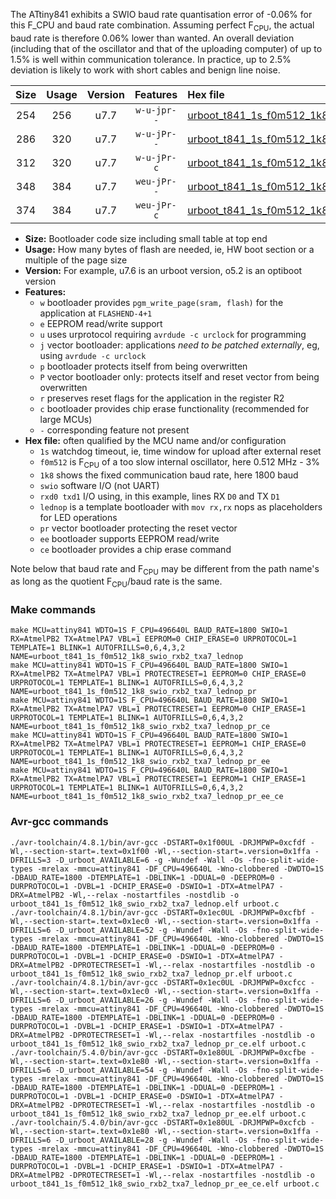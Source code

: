 The ATtiny841 exhibits a SWIO baud rate quantisation error of -0.06% for this F_CPU and baud rate combination. Assuming perfect F<sub>CPU</sub>, the actual baud rate is therefore 0.06% lower than wanted. An overall deviation (including that of the oscillator and that of the uploading computer) of up to 1.5% is well within communication tolerance. In practice, up to 2.5% deviation is likely to work with short cables and benign line noise.

|Size|Usage|Version|Features|Hex file|
|:-:|:-:|:-:|:-:|:--|
|254|256|u7.7|`w-u-jpr--`|[urboot_t841_1s_f0m512_1k8_swio_rxb2_txa7_lednop.hex](https://raw.githubusercontent.com/stefanrueger/urboot.hex/main/mcus/attiny841/watchdog_1_s/internal_oscillator-3%25/%2B0m512000_hz/%2B%2B%2B1k8_baud/uart0_alt1_rxb2_txa7/lednop/urboot_t841_1s_f0m512_1k8_swio_rxb2_txa7_lednop.hex)|
|286|320|u7.7|`w-u-jPr--`|[urboot_t841_1s_f0m512_1k8_swio_rxb2_txa7_lednop_pr.hex](https://raw.githubusercontent.com/stefanrueger/urboot.hex/main/mcus/attiny841/watchdog_1_s/internal_oscillator-3%25/%2B0m512000_hz/%2B%2B%2B1k8_baud/uart0_alt1_rxb2_txa7/lednop/urboot_t841_1s_f0m512_1k8_swio_rxb2_txa7_lednop_pr.hex)|
|312|320|u7.7|`w-u-jPr-c`|[urboot_t841_1s_f0m512_1k8_swio_rxb2_txa7_lednop_pr_ce.hex](https://raw.githubusercontent.com/stefanrueger/urboot.hex/main/mcus/attiny841/watchdog_1_s/internal_oscillator-3%25/%2B0m512000_hz/%2B%2B%2B1k8_baud/uart0_alt1_rxb2_txa7/lednop/urboot_t841_1s_f0m512_1k8_swio_rxb2_txa7_lednop_pr_ce.hex)|
|348|384|u7.7|`weu-jPr--`|[urboot_t841_1s_f0m512_1k8_swio_rxb2_txa7_lednop_pr_ee.hex](https://raw.githubusercontent.com/stefanrueger/urboot.hex/main/mcus/attiny841/watchdog_1_s/internal_oscillator-3%25/%2B0m512000_hz/%2B%2B%2B1k8_baud/uart0_alt1_rxb2_txa7/lednop/urboot_t841_1s_f0m512_1k8_swio_rxb2_txa7_lednop_pr_ee.hex)|
|374|384|u7.7|`weu-jPr-c`|[urboot_t841_1s_f0m512_1k8_swio_rxb2_txa7_lednop_pr_ee_ce.hex](https://raw.githubusercontent.com/stefanrueger/urboot.hex/main/mcus/attiny841/watchdog_1_s/internal_oscillator-3%25/%2B0m512000_hz/%2B%2B%2B1k8_baud/uart0_alt1_rxb2_txa7/lednop/urboot_t841_1s_f0m512_1k8_swio_rxb2_txa7_lednop_pr_ee_ce.hex)|

- **Size:** Bootloader code size including small table at top end
- **Usage:** How many bytes of flash are needed, ie, HW boot section or a multiple of the page size
- **Version:** For example, u7.6 is an urboot version, o5.2 is an optiboot version
- **Features:**
  + `w` bootloader provides `pgm_write_page(sram, flash)` for the application at `FLASHEND-4+1`
  + `e` EEPROM read/write support
  + `u` uses urprotocol requiring `avrdude -c urclock` for programming
  + `j` vector bootloader: applications *need to be patched externally*, eg, using `avrdude -c urclock`
  + `p` bootloader protects itself from being overwritten
  + `P` vector bootloader only: protects itself and reset vector from being overwritten
  + `r` preserves reset flags for the application in the register R2
  + `c` bootloader provides chip erase functionality (recommended for large MCUs)
  + `-` corresponding feature not present
- **Hex file:** often qualified by the MCU name and/or configuration
  + `1s` watchdog timeout, ie, time window for upload after external reset
  + `f0m512` is F<sub>CPU</sub> of a too slow internal oscillator, here 0.512 MHz - 3%
  + `1k8` shows the fixed communication baud rate, here 1800 baud
  + `swio` software I/O (not UART)
  + `rxd0 txd1` I/O using, in this example, lines RX `D0` and TX `D1`
  + `lednop` is a template bootloader with `mov rx,rx` nops as placeholders for LED operations
  + `pr` vector bootloader protecting the reset vector
  + `ee` bootloader supports EEPROM read/write
  + `ce` bootloader provides a chip erase command


Note below that baud rate and F<sub>CPU</sub> may be different from the path name's as long as the quotient F<sub>CPU</sub>/baud rate is the same.

### Make commands
```
make MCU=attiny841 WDTO=1S F_CPU=496640L BAUD_RATE=1800 SWIO=1 RX=AtmelPB2 TX=AtmelPA7 VBL=1 EEPROM=0 CHIP_ERASE=0 URPROTOCOL=1 TEMPLATE=1 BLINK=1 AUTOFRILLS=0,6,4,3,2 NAME=urboot_t841_1s_f0m512_1k8_swio_rxb2_txa7_lednop
make MCU=attiny841 WDTO=1S F_CPU=496640L BAUD_RATE=1800 SWIO=1 RX=AtmelPB2 TX=AtmelPA7 VBL=1 PROTECTRESET=1 EEPROM=0 CHIP_ERASE=0 URPROTOCOL=1 TEMPLATE=1 BLINK=1 AUTOFRILLS=0,6,4,3,2 NAME=urboot_t841_1s_f0m512_1k8_swio_rxb2_txa7_lednop_pr
make MCU=attiny841 WDTO=1S F_CPU=496640L BAUD_RATE=1800 SWIO=1 RX=AtmelPB2 TX=AtmelPA7 VBL=1 PROTECTRESET=1 EEPROM=0 CHIP_ERASE=1 URPROTOCOL=1 TEMPLATE=1 BLINK=1 AUTOFRILLS=0,6,4,3,2 NAME=urboot_t841_1s_f0m512_1k8_swio_rxb2_txa7_lednop_pr_ce
make MCU=attiny841 WDTO=1S F_CPU=496640L BAUD_RATE=1800 SWIO=1 RX=AtmelPB2 TX=AtmelPA7 VBL=1 PROTECTRESET=1 EEPROM=1 CHIP_ERASE=0 URPROTOCOL=1 TEMPLATE=1 BLINK=1 AUTOFRILLS=0,6,4,3,2 NAME=urboot_t841_1s_f0m512_1k8_swio_rxb2_txa7_lednop_pr_ee
make MCU=attiny841 WDTO=1S F_CPU=496640L BAUD_RATE=1800 SWIO=1 RX=AtmelPB2 TX=AtmelPA7 VBL=1 PROTECTRESET=1 EEPROM=1 CHIP_ERASE=1 URPROTOCOL=1 TEMPLATE=1 BLINK=1 AUTOFRILLS=0,6,4,3,2 NAME=urboot_t841_1s_f0m512_1k8_swio_rxb2_txa7_lednop_pr_ee_ce
```

### Avr-gcc commands
```
./avr-toolchain/4.8.1/bin/avr-gcc -DSTART=0x1f00UL -DRJMPWP=0xcfdf -Wl,--section-start=.text=0x1f00 -Wl,--section-start=.version=0x1ffa -DFRILLS=3 -D_urboot_AVAILABLE=6 -g -Wundef -Wall -Os -fno-split-wide-types -mrelax -mmcu=attiny841 -DF_CPU=496640L -Wno-clobbered -DWDTO=1S -DBAUD_RATE=1800 -DTEMPLATE=1 -DBLINK=1 -DDUAL=0 -DEEPROM=0 -DURPROTOCOL=1 -DVBL=1 -DCHIP_ERASE=0 -DSWIO=1 -DTX=AtmelPA7 -DRX=AtmelPB2 -Wl,--relax -nostartfiles -nostdlib -o urboot_t841_1s_f0m512_1k8_swio_rxb2_txa7_lednop.elf urboot.c
./avr-toolchain/4.8.1/bin/avr-gcc -DSTART=0x1ec0UL -DRJMPWP=0xcfbf -Wl,--section-start=.text=0x1ec0 -Wl,--section-start=.version=0x1ffa -DFRILLS=6 -D_urboot_AVAILABLE=52 -g -Wundef -Wall -Os -fno-split-wide-types -mrelax -mmcu=attiny841 -DF_CPU=496640L -Wno-clobbered -DWDTO=1S -DBAUD_RATE=1800 -DTEMPLATE=1 -DBLINK=1 -DDUAL=0 -DEEPROM=0 -DURPROTOCOL=1 -DVBL=1 -DCHIP_ERASE=0 -DSWIO=1 -DTX=AtmelPA7 -DRX=AtmelPB2 -DPROTECTRESET=1 -Wl,--relax -nostartfiles -nostdlib -o urboot_t841_1s_f0m512_1k8_swio_rxb2_txa7_lednop_pr.elf urboot.c
./avr-toolchain/4.8.1/bin/avr-gcc -DSTART=0x1ec0UL -DRJMPWP=0xcfcc -Wl,--section-start=.text=0x1ec0 -Wl,--section-start=.version=0x1ffa -DFRILLS=6 -D_urboot_AVAILABLE=26 -g -Wundef -Wall -Os -fno-split-wide-types -mrelax -mmcu=attiny841 -DF_CPU=496640L -Wno-clobbered -DWDTO=1S -DBAUD_RATE=1800 -DTEMPLATE=1 -DBLINK=1 -DDUAL=0 -DEEPROM=0 -DURPROTOCOL=1 -DVBL=1 -DCHIP_ERASE=1 -DSWIO=1 -DTX=AtmelPA7 -DRX=AtmelPB2 -DPROTECTRESET=1 -Wl,--relax -nostartfiles -nostdlib -o urboot_t841_1s_f0m512_1k8_swio_rxb2_txa7_lednop_pr_ce.elf urboot.c
./avr-toolchain/5.4.0/bin/avr-gcc -DSTART=0x1e80UL -DRJMPWP=0xcfbe -Wl,--section-start=.text=0x1e80 -Wl,--section-start=.version=0x1ffa -DFRILLS=6 -D_urboot_AVAILABLE=54 -g -Wundef -Wall -Os -fno-split-wide-types -mrelax -mmcu=attiny841 -DF_CPU=496640L -Wno-clobbered -DWDTO=1S -DBAUD_RATE=1800 -DTEMPLATE=1 -DBLINK=1 -DDUAL=0 -DEEPROM=1 -DURPROTOCOL=1 -DVBL=1 -DCHIP_ERASE=0 -DSWIO=1 -DTX=AtmelPA7 -DRX=AtmelPB2 -DPROTECTRESET=1 -Wl,--relax -nostartfiles -nostdlib -o urboot_t841_1s_f0m512_1k8_swio_rxb2_txa7_lednop_pr_ee.elf urboot.c
./avr-toolchain/5.4.0/bin/avr-gcc -DSTART=0x1e80UL -DRJMPWP=0xcfcb -Wl,--section-start=.text=0x1e80 -Wl,--section-start=.version=0x1ffa -DFRILLS=6 -D_urboot_AVAILABLE=28 -g -Wundef -Wall -Os -fno-split-wide-types -mrelax -mmcu=attiny841 -DF_CPU=496640L -Wno-clobbered -DWDTO=1S -DBAUD_RATE=1800 -DTEMPLATE=1 -DBLINK=1 -DDUAL=0 -DEEPROM=1 -DURPROTOCOL=1 -DVBL=1 -DCHIP_ERASE=1 -DSWIO=1 -DTX=AtmelPA7 -DRX=AtmelPB2 -DPROTECTRESET=1 -Wl,--relax -nostartfiles -nostdlib -o urboot_t841_1s_f0m512_1k8_swio_rxb2_txa7_lednop_pr_ee_ce.elf urboot.c
```

